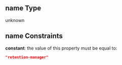 ## name Type

unknown

## name Constraints

**constant**: the value of this property must be equal to:

```json
"retention-manager"
```
